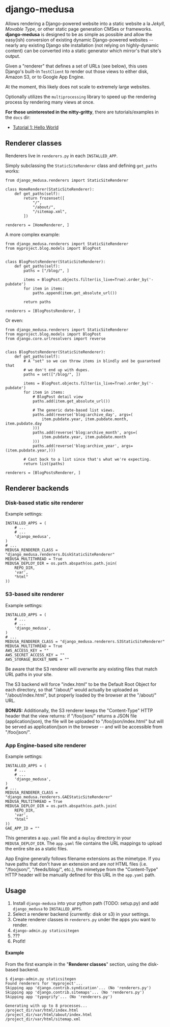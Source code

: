 # django-medusa

Allows rendering a Django-powered website into a static website a la *Jekyll*,
*Movable Type*, or other static page generation CMSes or frameworks.
**django-medusa** is designed to be as simple as possible and allow the
easy(ish) conversion of existing dynamic Django-powered websites -- nearly any
existing Django site installation (not relying on highly-dynamic content) can
be converted into a static generator which mirror's that site's output.

Given a "renderer" that defines a set of URLs (see below), this uses Django's
built-in `TestClient` to render out those views to either disk, Amazon S3,
or to Google App Engine.

At the moment, this likely does not scale to extremely large websites.

Optionally utilizes the `multiprocessing` library to speed up the rendering
process by rendering many views at once.

**For those uninterested in the nitty-gritty**, there are tutorials/examples
in the `docs` dir:

* [Tutorial 1: Hello World](https://github.com/mtigas/django-medusa/blob/master/docs/TUTORIAL-01.markdown)

## Renderer classes

Renderers live in `renderers.py` in each `INSTALLED_APP`.

Simply subclassing the `StaticSiteRenderer` class and defining `get_paths`
works:

    from django_medusa.renderers import StaticSiteRenderer

    class HomeRenderer(StaticSiteRenderer):
        def get_paths(self):
            return frozenset([
                "/",
                "/about/",
                "/sitemap.xml",
            ])

    renderers = [HomeRenderer, ]

A more complex example:

    from django_medusa.renderers import StaticSiteRenderer
    from myproject.blog.models import BlogPost


    class BlogPostsRenderer(StaticSiteRenderer):
        def get_paths(self):
            paths = ["/blog/", ]

            items = BlogPost.objects.filter(is_live=True).order_by('-pubdate')
            for item in items:
                paths.append(item.get_absolute_url())

            return paths

    renderers = [BlogPostsRenderer, ]

Or even:

    from django_medusa.renderers import StaticSiteRenderer
    from myproject.blog.models import BlogPost
    from django.core.urlresolvers import reverse


    class BlogPostsRenderer(StaticSiteRenderer):
        def get_paths(self):
            # A "set" so we can throw items in blindly and be guaranteed that
            # we don't end up with dupes.
            paths = set(["/blog/", ])

            items = BlogPost.objects.filter(is_live=True).order_by('-pubdate')
            for item in items:
                # BlogPost detail view
                paths.add(item.get_absolute_url())

                # The generic date-based list views.
                paths.add(reverse('blog:archive_day', args=(
                    item.pubdate.year, item.pubdate.month, item.pubdate.day
                )))
                paths.add(reverse('blog:archive_month', args=(
                    item.pubdate.year, item.pubdate.month
                )))
                paths.add(reverse('blog:archive_year', args=(item.pubdate.year,)))

            # Cast back to a list since that's what we're expecting.
            return list(paths)

    renderers = [BlogPostsRenderer, ]

## Renderer backends

### Disk-based static site renderer

Example settings:

    INSTALLED_APPS = (
        # ...
        # ...
        'django_medusa',
    )
    # ...
    MEDUSA_RENDERER_CLASS = "django_medusa.renderers.DiskStaticSiteRenderer"
    MEDUSA_MULTITHREAD = True
    MEDUSA_DEPLOY_DIR = os.path.abspath(os.path.join(
        REPO_DIR,
        'var',
        "html"
    ))

### S3-based site renderer

Example settings:

    INSTALLED_APPS = (
        # ...
        # ...
        'django_medusa',
    )
    # ...
    MEDUSA_RENDERER_CLASS = "django_medusa.renderers.S3StaticSiteRenderer"
    MEDUSA_MULTITHREAD = True
    AWS_ACCESS_KEY = ""
    AWS_SECRET_ACCESS_KEY = ""
    AWS_STORAGE_BUCKET_NAME = ""

Be aware that the S3 renderer will overwrite any existing files that match
URL paths in your site.

The S3 backend will force "index.html" to be the Default Root Object for each
directory, so that "/about/" would actually be uploaded as "/about/index.html",
but properly loaded by the browser at the "/about/" URL.

**BONUS:** Additionally, the S3 renderer keeps the "Content-Type" HTTP header
that the view returns: if "/foo/json/" returns a JSON file (application/json),
the file will be uploaded to "/foo/json/index.html" but will be served as
application/json in the browser -- and will be accessible from "/foo/json/".

### App Engine-based site renderer

Example settings:

    INSTALLED_APPS = (
        # ...
        # ...
        'django_medusa',
    )
    # ...
    MEDUSA_RENDERER_CLASS = "django_medusa.renderers.GAEStaticSiteRenderer"
    MEDUSA_MULTITHREAD = True
    MEDUSA_DEPLOY_DIR = os.path.abspath(os.path.join(
        REPO_DIR,
        'var',
        "html"
    ))
    GAE_APP_ID = ""

This generates a `app.yaml` file and a `deploy` directory in your
`MEDUSA_DEPLOY_DIR`. The `app.yaml` file contains the URL mappings to upload
the entire site as a static files.

App Engine generally follows filename extensions as the mimetype. If you have
paths that don't have an extension and are *not* HTML files (i.e.
"/foo/json/", "/feeds/blog/", etc.), the mimetype from the "Content-Type" HTTP
header will be manually defined for this URL in the `app.yaml` path.

## Usage

1. Install `django-medusa` into your python path (TODO: setup.py) and add
   `django_medusa` to `INSTALLED_APPS`.
2. Select a renderer backend (currently: disk or s3) in your settings.
2. Create renderer classes in `renderers.py` under the apps you want to render.
3. `django-admin.py staticsitegen`
4. ???
5. Profit!

#### Example

From the first example in the "**Renderer classes**" section, using the
disk-based backend.

    $ django-admin.py staticsitegen
    Found renderers for 'myproject'...
    Skipping app 'django.contrib.syndication'... (No 'renderers.py')
    Skipping app 'django.contrib.sitemaps'... (No 'renderers.py')
    Skipping app 'typogrify'... (No 'renderers.py')

    Generating with up to 8 processes...
    /project_dir/var/html/index.html
    /project_dir/var/html/about/index.html
    /project_dir/var/html/sitemap.xml

